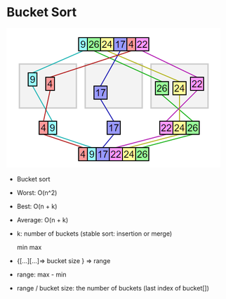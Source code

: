 # Bucket Sort

<img src="/images/BucketSort.png">


 * Bucket sort
 
 * Worst:   O(n^2)
 * Best:    O(n + k)
 * Average: O(n + k)
 
 * k: number of buckets (stable sort: insertion or merge)
 
   min                       max
 *  {[...][...]=> bucket size } => range
 
 * range: max - min
 * range / bucket size: the number of buckets (last index of bucket[])
